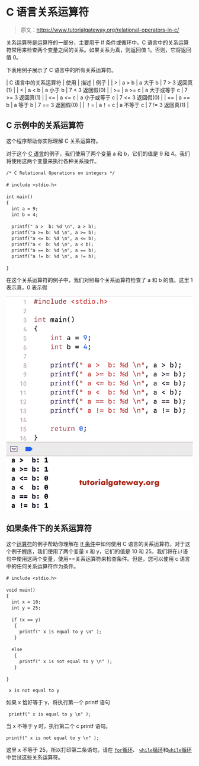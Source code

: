 # C 语言关系运算符

> 原文：<https://www.tutorialgateway.org/relational-operators-in-c/>

关系运算符是运算符的一部分，主要用于 If 条件或循环中。C 语言中的关系运算符常用来检查两个变量之间的关系。如果关系为真，则返回值 1。否则，它将返回值 0。

下表用例子展示了 C 语言中的所有关系运算符。

| C 语言中的关系运算符 | 使用 | 描述 | 例子 |
| > | a > b | a 大于 b | 7 > 3 返回真(1) |
| < | a < b | a 小于 b | 7 < 3 返回假(0) |
| >= | a >= c | a 大于或等于 c | 7 >= 3 返回真(1) |
| <= | a <= c | a 小于或等于 c | 7 <= 3 返回假(0) |
| == | a == b | a 等于 b | 7 == 3 返回假(0) |
| ！= | a！= c | a 不等于 c | 7 != 3 返回真(1) |

## C 示例中的关系运算符

这个程序帮助你实际理解 C 关系运算符。

对于这个 [C 语言](https://www.tutorialgateway.org/c-programming/)的例子，我们使用了两个变量 a 和 b，它们的值是 9 和 4。我们将使用这两个变量来执行各种关系操作。

```
/* C Relational Operations on integers */

# include <stdio.h>

int main()
{
  int a = 9;
  int b = 4;

  printf(" a >  b: %d \n", a > b);
  printf("a >= b: %d \n", a >= b);
  printf("a <= b: %d \n", a <= b);
  printf("a <  b: %d \n", a < b);
  printf("a == b: %d \n", a == b);
  printf("a != b: %d \n", a != b);

}
```

在这个关系运算符的例子中，我们对照每个关系运算符检查了 a 和 b 的值。这里 1 表示真，0 表示假

![Relational Operators in C example 1](img/3d8ebd4b1392ea0784d5857c5956f1b1.png)

## 如果条件下的关系运算符

这个[运算符](https://www.tutorialgateway.org/c-programming-operators/)的例子帮助你理解在 [If 条件](https://www.tutorialgateway.org/if-statement-in-c/)中如何使用 C 语言的关系运算符。对于这个例子[程序](https://www.tutorialgateway.org/c-programming-examples/)，我们使用了两个变量 x 和 y，它们的值是 10 和 25。我们将在`if`语句中使用这两个变量，使用==关系运算符来检查条件。但是，您可以使用 c 语言中的任何关系运算符作为条件。

```
# include <stdio.h>

void main()
{
  int x = 10;
  int y = 25;

  if (x == y)
   {
     printf(" x is equal to y \n" );
   }

  else
   {
     printf(" x is not equal to y \n" );
   }

}
```

```
 x is not equal to y 
```

如果 x 恰好等于 y，将执行第一个 printf 语句

```
 printf(" x is equal to y \n" );
```

当 x 不等于 y 时，执行第二个 c printf 语句。

```
printf(" x is not equal to y \n" );
```

这里 x 不等于 25，所以打印第二条语句。请在 [`for`循环](https://www.tutorialgateway.org/for-loop-in-c-programming/)、 [`while`循环](https://www.tutorialgateway.org/while-loop-in-c/)和[`while`循环](https://www.tutorialgateway.org/do-while-loop-in-c/)中尝试这些关系运算符。